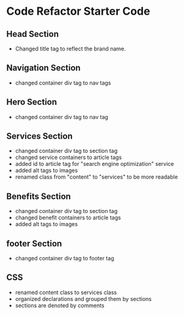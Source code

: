 # Code Refactor Starter Code

## Head Section
- Changed title tag to reflect the brand name. 

## Navigation Section
- changed container div tag to nav tags

## Hero Section
- changed container div tag to nav tag

## Services Section
- changed container div tag to section tag
- changed service containers to article tags
- added id to article tag for "search engine optimization" service
- added alt tags to images
- renamed class from "content" to "services" to be more readable

## Benefits Section
- changed container div tag to section tag
- changed benefit containers to article tags
- added alt tags to images

## footer Section
- changed container div tag to footer tag

## CSS
- renamed content class to services class
- organized declarations and grouped them by sections
- sections are denoted by comments